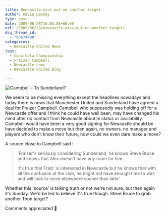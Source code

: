 ```yaml
---
title: Newcastle miss out on another target
author: Kevin Doocey
type: post
date: 2009-06-28T16:03:05+00:00
url: /2009/06/28/newcastle-miss-out-on-another-target/
dsq_thread_id:
  - "93674490"
categories:
  - Newcastle United News
tags:
  - Coca Cola Championship
  - Fraizer Campbell
  - Newcastle news
  - Newcastle United Blog

---
```

![Campbell - To Sunderland?](http://img.skysports.com/09/06/218x298/FraizerCampbell_2319145.jpg)

We seem to be missing everything except the headlines nowadays and today there is news that Manchester United and Sunderland have  agreed a deal for Fraizer Campbell. Campbell who supposedly was holding off for a Newcastle offer and I think he could have well been, may have changed his mind after no contact from Newcastle about hi status or availability. Campbell would have been a very good signing for Newcastle should be have decided to make a move but then again, no owners, no manager and players who don't know their future, how could we even dare make a move?

A source close to Campbell said :

> 'Fraizer's seriously considering Sunderland, he knows Steve Bruce and knows that Alex doesn't have any room for him.
>
> It's true that Fraiz' is interested in Newcastle but he knows that with all the confusion at the club, he might not have enough time to wait and will look to move elsewhere sooner than later'

Whether this 'source' is talking truth or not we're not sure, but then again it's Sunday. We'd be led to believe it's true though. Steve Bruce to grab another Toon target?

Comments appreciated 🙂
